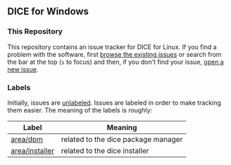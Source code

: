 ## DICE for Windows

### This Repository

This repository contains an issue tracker for DICE for Linux. If you find
a problem with the software, first [browse the existing
issues](https://github.com/dicehub/for-win/issues) or search from the bar
at the top (`s` to focus) and then, if you don't find your issue, [open
a new issue](https://github.com/dicehub/for-win/issues/new).

### Labels

Initially, issues are
[unlabeled](https://github.com/dicehub/for-win/issues?q=is%3Aopen+is%3Aissue+no%3Alabel). Issues
are labeled in order to make tracking them easier. The meaning of the
labels is roughly:

| Label            | Meaning                                            |
|------------------|----------------------------------------------------|
| [area/dpm](https://github.com/dicehub/for-win/labels/area/dpm)      | related to the dice package manager |
| [area/installer](https://github.com/dicehub/for-winlabels/area/installer)      | related to the dice installer |
